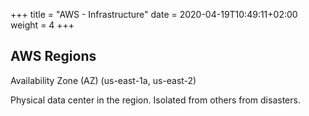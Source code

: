 +++
title = "AWS - Infrastructure"
date = 2020-04-19T10:49:11+02:00
weight = 4
+++

## AWS Regions 

Availability Zone (AZ) (us-east-1a, us-east-2)
                           
Physical data center in the region. Isolated from others from disasters.

